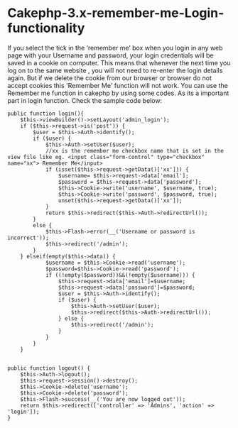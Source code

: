 # Cakephp-3.x-remember-me-Login-functionality

If you select the tick in the ‘remember me’ box when you login in any web page with your Username and password, your login credentials will be saved in a cookie on computer. This means that whenever the next time you log on to the same website , you will not need to re-enter the login details again. But if we delete the cookie from our browser or browser do not accept cookies this 'Remember Me' function will not work. You can use the Remember me function in cakephp by using some codes. As its a important part in login function. Check the sample code below:


	public function login(){
		$this->viewBuilder()->setLayout('admin_login');
		if ($this->request->is('post')) {			
			$user = $this->Auth->identify();
			if ($user) {
				$this->Auth->setUser($user);				
				//xx is the remember me checkbox name that is set in the view file like eg. <input class="form-control" type="checkbox" name="xx"> Remember Me</input>
				if (isset($this->request->getData()['xx'])) {
					$username= $this->request->data['email'];
					$password = $this->request->data['password'];					
					$this->Cookie->write('username', $username, true);
					$this->Cookie->write('password', $password, true);					
					unset($this->request->getData()['xx']);
				}				
				return $this->redirect($this->Auth->redirectUrl());
			}
			else {
				$this->Flash->error(__('Username or password is incorrect'));
				$this->redirect('/admin');
			}
		} elseif(empty($this->data)) {			
				$username = $this->Cookie->read('username');
				$password=$this->Cookie->read('password');
				if ((!empty($password))&&(!empty($username))) {
					$this->request->data['email']=$username;
					$this->request->data['password']=$password;
					$user = $this->Auth->identify();
					if ($user) {
						$this->Auth->setUser($user);
						$this->redirect($this->Auth->redirectUrl());					
					} else {												
						$this->redirect('/admin');
					}
				}
			}
		}
    
    
    public function logout() {
        $this->Auth->logout();
        $this->request->session()->destroy();
        $this->Cookie->delete('username');
        $this->Cookie->delete('password');
        $this->Flash->success(__('You are now logged out'));
        return $this->redirect(['controller' => 'Admins', 'action' => 'login']);
    }
